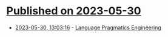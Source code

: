 # [Published on 2023-05-30](index.md)

* [2023-05-30, 13:03:16](https://lobste.rs/s/eewwlb/language_pragmatics_engineering) - [Language Pragmatics Engineering](https://borretti.me/article/language-pragmatics)
